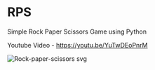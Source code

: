 # RPS
Simple Rock Paper Scissors Game using Python

Youtube Video - https://youtu.be/YuTwDEoPnrM

![Rock-paper-scissors svg](https://github.com/Digital-101/RPS/assets/65094648/8fe91b31-b55e-4391-941b-288cbaab047d)

